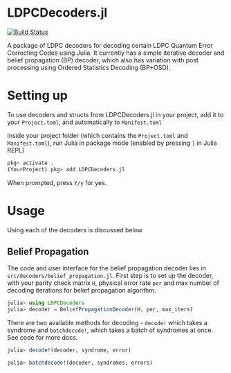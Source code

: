 # LDPCDecoders.jl

[![Build Status](https://github.com/QuantumSavory/LDPCDecoders.jl/actions/workflows/CI.yml/badge.svg?branch=main)](https://github.com/QuantumSavory/LDPCDecoders.jl/actions/workflows/CI.yml?query=branch%3Amain)

A package of LDPC decoders for decoding certain LDPC Quantum Error Correcting Codes using Julia. It currently has a simple iterative decoder and belief propagation (BP) decoder, which also has variation with post processing using Ordered Statistics Decoding (BP+OSD). 

# Setting up

To use decoders and structs from LDPCDecoders.jl in your project, add it to your `Project.toml`, and automatically to `Manifest.toml`

Inside your project folder (which contains the `Project.toml` and `Manifest.toml`), run Julia in package mode (enabled by pressing `]` in Julia REPL)

```bash
pkg> activate .
(YourProject) pkg> add LDPCDecoders.jl
```

When prompted, press `Y/y` for yes.

# Usage

Using each of the decoders is discussed below

## Belief Propagation
The code and user interface for the belief propagation decoder lies in `src/decoders/belief_propagation.jl`. First step is to set up the decoder, with your parity check matrix `H`, physical error rate `per` and max number of decoding iterations for belief propagation algorithm. 

```julia
julia> using LDPCDecoders
julia> decoder = BeliefPropagationDecoder(H, per, max_iters)
```

There are two available methods for decoding - `decode!` which takes a syndrome and `batchdecode!`, which takes a batch of syndromes at once. See code for more docs.

```julia
julia> decode!(decoder, syndrome, error)
```


```julia
julia> batchdecode!(decoder, syndromes, errors)
```
